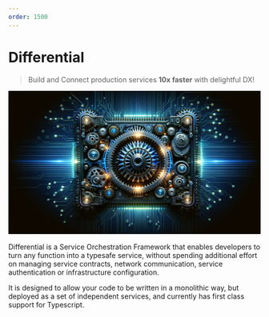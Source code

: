 ```yaml
---
order: 1500
---
```


# Differential

> Build and Connect production services **10x faster** with delightful DX!

![](image.png)

Differential is a Service Orchestration Framework that enables developers to turn any function into a typesafe service, without spending additional effort on managing service contracts, network communication, service authentication or infrastructure configuration.

It is designed to allow your code to be written in a monolithic way, but deployed as a set of independent services, and currently has first class support for Typescript.
